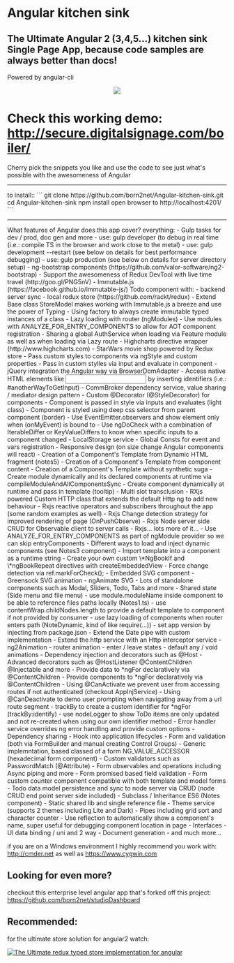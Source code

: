 Angular kitchen sink
======================

The Ultimate Angular 2 (3,4,5...) kitchen sink Single Page App, because code samples are always better than docs! 
----------------

Powered by angular-cli

<p align="center">  
  <img src="http://www.digitalsignage.com/_images/kitchensinklogo.png">
</p>

Check this working demo: http://secure.digitalsignage.com/boiler/
====

Cherry pick the snippets you like and use the code to see just what's possible with the awesomeness of Angular

<hr/>
to install::
```             
git clone https://github.com/born2net/Angular-kitchen-sink.git
cd Angular-kitchen-sink
npm install
open browser to http://localhost:4201/
```

<hr/>
What features of Angular does this app cover? everything:
- Gulp tasks for dev / prod, doc gen and more
   - use: gulp developer (to debug in real time (i.e.: compile TS in the browser and work close to the metal)
   - use: gulp development --restart (see below on details for best performance debugging)
   - use: gulp production (see below on details for server directory setup)
- ng-bootstrap components (https://github.com/valor-software/ng2-bootstrap)
- Support the awesomeness of Redux DevTool with live time travel (http://goo.gl/PNG5nV)
- Immutable.js (https://facebook.github.io/immutable-js/) Todo component with: 
   - backend server sync
   - local redux store (https://github.com/rackt/redux)
   - Extend Base class StoreModel makes working with Immutable.js a breeze and use the power of Typing
   - Using factory to always create immutable typed instances of a class
- Lazy loading with router (ngModules)
- Use modules with ANALYZE_FOR_ENTRY_COMPONENTS to allow for AOT component registration
- Sharing a global AuthService when loading via Feature module as well as when loading via Lazy route
- Highcharts directive wrapper (http://www.highcharts.com) 
- StarWars movie shop powered by Redux store
- Pass custom styles to components via ngStyle and custom properties
- Pass in custom stylles via input and evaluate in component
- jQuery integration the Angular way via BrowserDomAdapter
- Access native HTML elements like <input> by inserting identifiers (i.e.: #anotherWayToGetInput)
- CommBroker dependency service, value sharing / mediator design pattern
- Custom @Decorator (@StyleDecorator) for components
- Component is passed in style via inputs and evaluates (light class)
- Component is styled using deep css selector from parent component (border)
- Use EventEmitter.observers and show element only when (onMyEvent) is bound to
- Use ngDoCheck with a combination of IterableDiffer or KeyValueDiffers to know when specific inputs to a component changed
- LocalStorage service
- Global Consts for event and vars registration
- Responsive design (on size change Angular components will react)
- Creation of a Component's Template from Dynamic HTML fragment (notes5)
- Creation of a Component's Template from component content
- Creation of a Component's Template without synthetic suga
- Create module dynamically and its declared components at runtime via compileModuleAndAllComponentsSync
- Create component dynamically at runtime and pass in template (tooltip)
- Multi slot transclusion
- RXjs powered Custom HTTP class that extends the default Http ng to add new behaviour
- Rxjs reactive operators and subscribers throughout the app (some random examples as well)
- Rxjs Change detection strategy for improved rendering of page (OnPushObserve)
- Rxjs Node server side CRUD for Observable client to server calls
- Rxjs... lots more of it...
- Use ANALYZE_FOR_ENTRY_COMPONENTS as part of ngModule provider so we can skip entryComponents
- Different ways to load and inject dynamic components (see Notes3 component)
- Import template into a component as a runtime string
- Create your own custom \*NgBookIf and \*ngBookRepeat directives with createEmbeddedView
- Force change detection via ref.markForCheck();
- Embedded SVG component
- Greensock SVG animation
- ngAnimate SVG
- Lots of standalone components such as Modal, Sliders, Todo, Tabs and more
- Shared state (Side menu and file menu)
- use module.moduleName inside component to be able to reference files paths locally (Notes1.ts)
- use contentWrap.childNodes.length to provide a default template to component if not provided by consumer
- use lazy loading of components when router enters path (NoteDynamic, kind of like require(...))
- set app version by injecting from package.json 
- Extend the Date pipe with custom implementation
- Extend the http service with an Http interceptor service
- ng2Animation
    - router animation
    - enter / leave states
    - default any / void animations 
- Dependency injection and decorators such as @Host
- Advanced decorators such as @HostListener @ContentChildren @Injectable and more
- Provide data to *ngFor declaratively via @ContentChildren
- Provide components to *ngFor declaratively via @ContentChildren
- Using @CanActivate we prevent user from accessing routes if not authenticated (checkout AppInjService)
- Using @CanDeactivate to demo user prompting when navigating away from a url route segment
- trackBy to create a custom identifier for *ngFor (trackBy:identify)
   - use nodeLogger to show ToDo items are only updated and not re-created when using our own identifier method
- Error handler service overrides ng error handling and provide custom options
- Dependency sharing
- Hook into application lifecycles
- Form and validation (both via FormBuilder and manual creating Control Groups)
- Generic implemntation, based classed of a form NG_VALUE_ACCESSOR (hexadecimal  form component)
- Custom validators such as PasswordMatch (@Attribute)
- Form observables and operations including Async piping and more
- Form promised based field validation
- Form custom counter component compatible with both template and model forms
- Todo data model persistence and sync to node server via CRUD (node CRUD end point server side included)
- Subclass / Inheritance ES6 (Notes component) 
- Static shared lib and single reference file
- Theme service (supports 2 themes including Lite and Dark)
- Pipes including grid sort and character counter
- Use reflection to automatically show a component's name, super useful for debugging component location in page
- Interfaces
- UI data binding / uni and 2 way
- Document generation
- and much more...

if you are on a Windows environment I highly recommend you work with: http://cmder.net as well as https://www.cygwin.com

Looking for even more?
------------
checkout this enterprise level angular app that's forked off this project: https://github.com/born2net/studioDashboard

Recommended:
------------------------------------------------------------------------

for the ultimate store solution for angular2 watch:

[![The Ultimate redux typed store implementation for angular](http://img.youtube.com/vi/bEkPEnudm7s/0.jpg)](https://www.youtube.com/watch?v=bEkPEnudm7s&feature=youtu.be "The Ultimate redux typed store implementation for angular")








